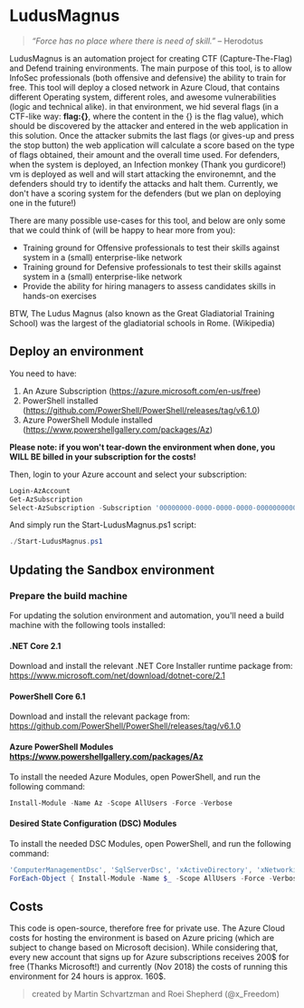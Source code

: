 # LudusMagnus
> _“Force has no place where there is need of skill.”_ – Herodotus 


LudusMagnus is an automation project for creating CTF (Capture-The-Flag) and Defend training environments.
The main purpose of this tool, is to allow InfoSec professionals (both offensive and defensive) the ability to train for free.
This tool will deploy a closed network in Azure Cloud, that contains different Operating system, different roles, and awesome vulnerabilities (logic and technical alike). in that environment, we hid several flags (in a CTF-like way: __flag:{}__, where the content in the {} is the flag value), which should be discovered by the attacker and entered in the web application in this solution. Once the attacker submits the last flags (or gives-up and press the stop button) the web application will calculate a score based on the type of flags obtained, their amount and the overall time used.
For defenders, when the system is deployed, an Infection monkey (Thank you gurdicore!) vm is deployed as well and will start attacking the environemnt, and the defenders should try to identify the attacks and halt them. Currently, we don't have a scoring system for the defenders (but we plan on deploying one in the future!)

There are many possible use-cases for this tool, and below are only some that we could think of (will be happy to hear more from you):
* Training ground for Offensive professionals to test their skills against system in a (small) enterprise-like network
* Training ground for Defensive professionals to test their skills against system in a (small) enterprise-like network
* Provide the ability for hiring managers to assess candidates skills in hands-on exercises

BTW, The Ludus Magnus (also known as the Great Gladiatorial Training School) was the largest of the gladiatorial schools in Rome. (Wikipedia)


## Deploy an environment

You need to have:

1. An Azure Subscription (<https://azure.microsoft.com/en-us/free>)
2. PowerShell installed (<https://github.com/PowerShell/PowerShell/releases/tag/v6.1.0>)
3. Azure PowerShell Module installed (<https://www.powershellgallery.com/packages/Az>)

**Please note: if you won't tear-down the environment when done, you WILL BE billed in your subscription for the costs!**

Then, login to your Azure account and select your subscription:

```powershell
Login-AzAccount
Get-AzSubscription
Select-AzSubscription -Subscription '00000000-0000-0000-0000-000000000000'
```

And simply run the Start-LudusMagnus.ps1 script:

```powershell
./Start-LudusMagnus.ps1
```

## Updating the Sandbox environment

### Prepare the build machine

For updating the solution environment and automation, you'll need a build machine with the following tools installed:

#### .NET Core 2.1

Download and install the relevant .NET Core Installer runtime package from:
<https://www.microsoft.com/net/download/dotnet-core/2.1>

#### PowerShell Core 6.1

Download and install the relevant package from: <https://github.com/PowerShell/PowerShell/releases/tag/v6.1.0>

#### Azure PowerShell Modules <https://www.powershellgallery.com/packages/Az>

To install the needed Azure Modules, open PowerShell, and run the following command:

```powershell
Install-Module -Name Az -Scope AllUsers -Force -Verbose
```

#### Desired State Configuration (DSC) Modules

To install the needed DSC Modules, open PowerShell, and run the following command:

```powershell
'ComputerManagementDsc', 'SqlServerDsc', 'xActiveDirectory', 'xNetworking', 'xPendingReboot', 'xStorage', 'xWebAdministration' |
ForEach-Object { Install-Module -Name $_ -Scope AllUsers -Force -Verbose }
```

## Costs
This code is open-source, therefore free for private use. The Azure Cloud costs for hosting the environment is based on Azure pricing (which are subject to change based on Microsoft decision).
While considering that, every new account that signs up for Azure subscriptions receives 200$ for free (Thanks Microsoft!) and currently (Nov 2018) the costs of running this environment for 24 hours is approx. 160$.

> created by Martin Schvartzman and Roei Shepherd (@x_Freedom)
